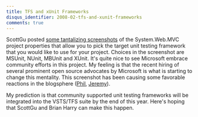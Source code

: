 ```yaml
---
title: TFS and xUnit Frameworks
disqus_identifier: 2008-02-tfs-and-xunit-frameworks
comments: true
---
```


ScottGu posted [some tantalizing screenshots][1] of the System.Web.MVC project properties that allow you to pick the target unit testing framework that you would like to use for your project. Choices in the screenshot are MSUnit, NUnit, MBUnit and XUnit. It's quite nice to see Microsoft embrace community efforts in this project. My feeling is that the recent hiring of several prominent open source advocates by Microsoft is what is starting to change this mentality. This screenshot has been causing some favorable reactions in the blogsphere ([Phil][2], [Jeremy][3]). 

My prediction is that community supported unit testing frameworks will be integrated into the VSTS/TFS suite by the end of this year. Here's hoping that ScottGu and Brian Harry can make this happen.

[1]: http://weblogs.asp.net/scottgu/archive/2008/02/12/asp-net-mvc-framework-road-map-update.aspx
[2]: http://haacked.com/archive/2008/02/12/asp.net-mvc-update.aspx
[3]: http://codebetter.com/blogs/jeremy.miller/archive/2008/02/12/i-like-this.aspx
